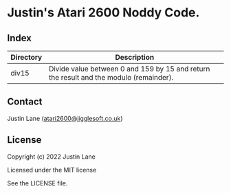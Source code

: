 # Justin's Atari 2600 Noddy Code.

## Index

| Directory | Description |
|-----------|-------------|
| div15     | Divide value between 0 and 159 by 15 and return the result and the modulo (remainder). |


## Contact

Justin Lane (atari2600@jigglesoft.co.uk)


## License

Copyright (c) 2022 Justin Lane

Licensed under the MIT license

See the LICENSE file.

